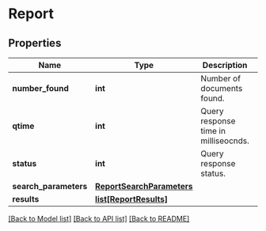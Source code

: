 # Report

## Properties
Name | Type | Description | Notes
------------ | ------------- | ------------- | -------------
**number_found** | **int** | Number of documents found. | [optional] 
**qtime** | **int** | Query response time in milliseocnds. | [optional] 
**status** | **int** | Query response status. | [optional] 
**search_parameters** | [**ReportSearchParameters**](ReportSearchParameters.md) |  | [optional] 
**results** | [**list[ReportResults]**](ReportResults.md) |  | [optional] 

[[Back to Model list]](../README.md#documentation-for-models) [[Back to API list]](../README.md#documentation-for-api-endpoints) [[Back to README]](../README.md)


